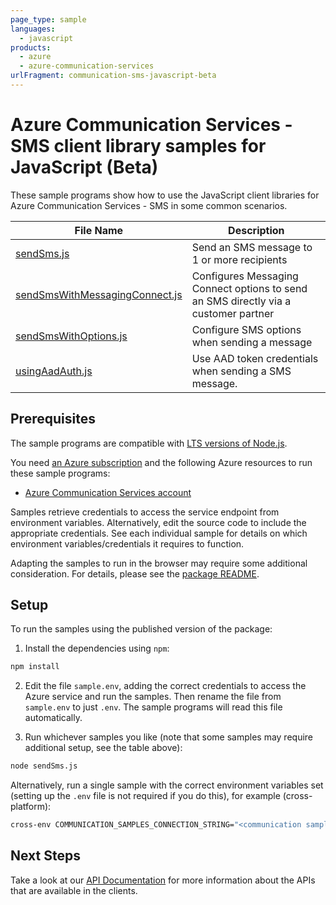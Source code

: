```yaml
---
page_type: sample
languages:
  - javascript
products:
  - azure
  - azure-communication-services
urlFragment: communication-sms-javascript-beta
---
```


# Azure Communication Services - SMS client library samples for JavaScript (Beta)

These sample programs show how to use the JavaScript client libraries for Azure Communication Services - SMS in some common scenarios.

| **File Name**                                                 | **Description**                                                                     |
| ------------------------------------------------------------- | ----------------------------------------------------------------------------------- |
| [sendSms.js][sendsms]                                         | Send an SMS message to 1 or more recipients                                         |
| [sendSmsWithMessagingConnect.js][sendsmswithmessagingconnect] | Configures Messaging Connect options to send an SMS directly via a customer partner |
| [sendSmsWithOptions.js][sendsmswithoptions]                   | Configure SMS options when sending a message                                        |
| [usingAadAuth.js][usingaadauth]                               | Use AAD token credentials when sending a SMS message.                               |

## Prerequisites

The sample programs are compatible with [LTS versions of Node.js](https://github.com/nodejs/release#release-schedule).

You need [an Azure subscription][freesub] and the following Azure resources to run these sample programs:

- [Azure Communication Services account][createinstance_azurecommunicationservicesaccount]

Samples retrieve credentials to access the service endpoint from environment variables. Alternatively, edit the source code to include the appropriate credentials. See each individual sample for details on which environment variables/credentials it requires to function.

Adapting the samples to run in the browser may require some additional consideration. For details, please see the [package README][package].

## Setup

To run the samples using the published version of the package:

1. Install the dependencies using `npm`:

```bash
npm install
```

2. Edit the file `sample.env`, adding the correct credentials to access the Azure service and run the samples. Then rename the file from `sample.env` to just `.env`. The sample programs will read this file automatically.

3. Run whichever samples you like (note that some samples may require additional setup, see the table above):

```bash
node sendSms.js
```

Alternatively, run a single sample with the correct environment variables set (setting up the `.env` file is not required if you do this), for example (cross-platform):

```bash
cross-env COMMUNICATION_SAMPLES_CONNECTION_STRING="<communication samples connection string>" TO_PHONE_NUMBERS="<to phone numbers>" AZURE_PHONE_NUMBER="<azure phone number>" FROM_PHONE_NUMBER="<from phone number>" node sendSms.js
```

## Next Steps

Take a look at our [API Documentation][apiref] for more information about the APIs that are available in the clients.

[sendsms]: https://github.com/Azure/azure-sdk-for-js/blob/main/sdk/communication/communication-sms/samples/v1-beta/javascript/sendSms.js
[sendsmswithmessagingconnect]: https://github.com/Azure/azure-sdk-for-js/blob/main/sdk/communication/communication-sms/samples/v1-beta/javascript/sendSmsWithMessagingConnect.js
[sendsmswithoptions]: https://github.com/Azure/azure-sdk-for-js/blob/main/sdk/communication/communication-sms/samples/v1-beta/javascript/sendSmsWithOptions.js
[usingaadauth]: https://github.com/Azure/azure-sdk-for-js/blob/main/sdk/communication/communication-sms/samples/v1-beta/javascript/usingAadAuth.js
[apiref]: https://learn.microsoft.com/javascript/api/@azure/communication-sms?view=azure-node-preview
[freesub]: https://azure.microsoft.com/free/
[createinstance_azurecommunicationservicesaccount]: https://learn.microsoft.com/azure/communication-services/quickstarts/create-communication-resource
[package]: https://github.com/Azure/azure-sdk-for-js/tree/main/sdk/communication/communication-sms/README.md
